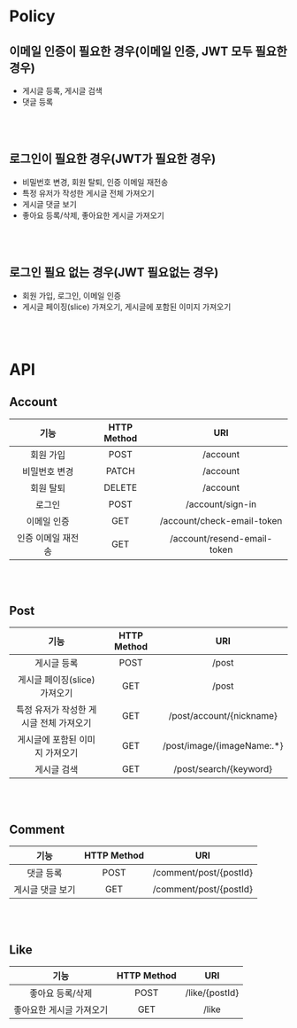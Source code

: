 # Policy

## 이메일 인증이 필요한 경우(이메일 인증, JWT 모두 필요한 경우)

- 게시글 등록, 게시글 검색
- 댓글 등록

<br></br>

## 로그인이 필요한 경우(JWT가 필요한 경우)

- 비밀번호 변경, 회원 탈퇴, 인증 이메일 재전송
- 특정 유저가 작성한 게시글 전체 가져오기
- 게시글 댓글 보기
- 좋아요 등록/삭제, 좋아요한 게시글 가져오기

<br></br>

## 로그인 필요 없는 경우(JWT 필요없는 경우)

- 회원 가입, 로그인, 이메일 인증
- 게시글 페이징(slice) 가져오기, 게시글에 포함된 이미지 가져오기

<br></br>

# API

## Account

|        기능        | HTTP Method |             URI             |
| :----------------: | :---------: | :-------------------------: |
|     회원 가입      |    POST     |          /account           |
|   비밀번호 변경    |    PATCH    |          /account           |
|     회원 탈퇴      |   DELETE    |          /account           |
|       로그인       |    POST     |      /account/sign-in       |
|    이메일 인증     |     GET     | /account/check-email-token  |
| 인증 이메일 재전송 |     GET     | /account/resend-email-token |

<br></br>

## Post

|                  기능                   | HTTP Method |             URI             |
| :-------------------------------------: | :---------: | :-------------------------: |
|               게시글 등록               |    POST     |            /post            |
|      게시글 페이징(slice) 가져오기      |     GET     |            /post            |
| 특정 유저가 작성한 게시글 전체 가져오기 |     GET     |  /post/account/{nickname}   |
|     게시글에 포함된 이미지 가져오기     |     GET     | /post/image/{imageName:.\*} |
|               게시글 검색               |     GET     |   /post/search/{keyword}    |

<br></br>

## Comment

|       기능       | HTTP Method |          URI           |
| :--------------: | :---------: | :--------------------: |
|    댓글 등록     |    POST     | /comment/post/{postId} |
| 게시글 댓글 보기 |     GET     | /comment/post/{postId} |

<br></br>

## Like

|           기능           | HTTP Method |      URI       |
| :----------------------: | :---------: | :------------: |
|     좋아요 등록/삭제     |    POST     | /like/{postId} |
| 좋아요한 게시글 가져오기 |     GET     |     /like      |
